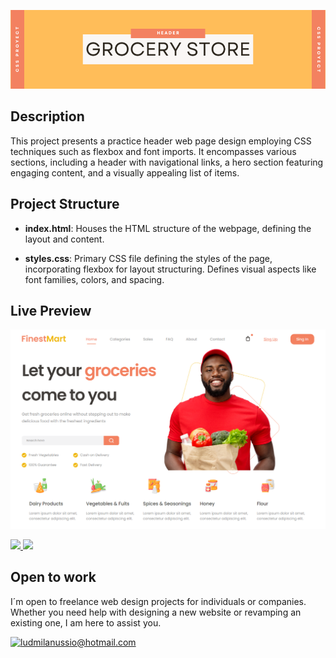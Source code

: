 
![banner](./img/grocery-store-banner.png)

## Description
This project presents a practice header web page design employing CSS techniques such as flexbox and font imports. It encompasses various sections, including a header with navigational links, a hero section featuring engaging content, and a visually appealing list of items.

## Project Structure

- **index.html**: Houses the HTML structure of the webpage, defining the layout and content.

- **styles.css**: Primary CSS file defining the styles of the page, incorporating flexbox for layout structuring.
Defines visual aspects like font families, colors, and spacing.


## Live Preview 
![grocery store](./img/grocery-store-preview.png)

<a href="https://github.com/Ludmila-nus/header-grocery-store" target="_blank">
    <img src="https://img.shields.io/static/v1?label=|&message=VIEW CODE&color=%23F38160&style=plastic&logo=github&logo-color=white"/>

</a>  
<a href="https://ludmila-nus.github.io/header-grocery-store/" target="_blank">
    <img src="https://img.shields.io/static/v1?label=|&message=VIEW WEBSITE&color=%23F38160&style=plastic&logo=wordpress&logo-color=white"/>
</a>

## Open to work

I´m open to freelance web design projects for individuals or companies. Whether you need help with designing a new website or revamping an existing one, I am here to assist you. 


[![ludmilanussio@hotmail.com](https://img.shields.io/badge/Email%20personal-white?style=for-the-badge&logo=gmail&logoColor=white&label=ludmilanussio@hotmail.com&labelColor=black&color=%23F38160&)](mailto:ludmilanussio@hotmail.com)

